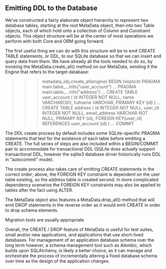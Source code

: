 ## Emitting DDL to the Database
We’ve constructed a fairly elaborate object hierarchy to represent two database tables, starting at the root MetaData object, then into two Table objects, each of which hold onto a collection of Column and Constraint objects. This object structure will be at the center of most operations we perform with both Core and ORM going forward.

The first useful thing we can do with this structure will be to emit CREATE TABLE statements, or DDL, to our SQLite database so that we can insert and query data from them. We have already all the tools needed to do so, by invoking the MetaData.create_all() method on our MetaData, sending it the Engine that refers to the target database:

>>> metadata_obj.create_all(engine)
BEGIN (implicit)
PRAGMA main.table_...info("user_account")
...
PRAGMA main.table_...info("address")
...
CREATE TABLE user_account (
    id INTEGER NOT NULL,
    name VARCHAR(30),
    fullname VARCHAR,
    PRIMARY KEY (id)
)
...
CREATE TABLE address (
    id INTEGER NOT NULL,
    user_id INTEGER NOT NULL,
    email_address VARCHAR NOT NULL,
    PRIMARY KEY (id),
    FOREIGN KEY(user_id) REFERENCES user_account (id)
)
...
COMMIT

The DDL create process by default includes some SQLite-specific PRAGMA statements that test for the existence of each table before emitting a CREATE. The full series of steps are also included within a BEGIN/COMMIT pair to accommodate for transactional DDL (SQLite does actually support transactional DDL, however the sqlite3 database driver historically runs DDL in “autocommit” mode).

The create process also takes care of emitting CREATE statements in the correct order; above, the FOREIGN KEY constraint is dependent on the user table existing, so the address table is created second. In more complicated dependency scenarios the FOREIGN KEY constraints may also be applied to tables after the fact using ALTER.

The MetaData object also features a MetaData.drop_all() method that will emit DROP statements in the reverse order as it would emit CREATE in order to drop schema elements.

Migration tools are usually appropriate

Overall, the CREATE / DROP feature of MetaData is useful for test suites, small and/or new applications, and applications that use short-lived databases. For management of an application database schema over the long term however, a schema management tool such as Alembic, which builds upon SQLAlchemy, is likely a better choice, as it can manage and orchestrate the process of incrementally altering a fixed database schema over time as the design of the application changes.